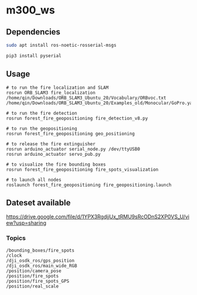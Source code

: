 # m300_ws

## Dependencies
```bash
sudo apt install ros-noetic-rosserial-msgs

pip3 install pyserial
```

## Usage
```
# to run the fire localization and SLAM
rosrun ORB_SLAM3 fire_localization /home/qin/Downloads/ORB_SLAM3_Ubuntu_20/Vocabulary/ORBvoc.txt /home/qin/Downloads/ORB_SLAM3_Ubuntu_20/Examples_old/Monocular/GoPro.yaml

# to run the fire detection
rosrun forest_fire_geopositioning fire_detection_v8.py

# to run the geopositioning
rosrun forest_fire_geopositioning geo_positioning

# to release the fire extinguisher
rosrun arduino_actuator serial_node.py /dev/ttyUSB0
rosrun arduino_actuator servo_pub.py

# to visualize the fire bounding boxes
rosrun forest_fire_geopositioning fire_spots_visualization

# to launch all nodes
roslaunch forest_fire_geopositioning fire_geopositioning.launch
```

## Dateset available
https://drive.google.com/file/d/1YPX3RgdjjUx_tRMU9sRcODnS2XP0VS_U/view?usp=sharing

### Topics
```
/bounding_boxes/fire_spots
/clock
/dji_osdk_ros/gps_position
/dji_osdk_ros/main_wide_RGB
/position/camera_pose
/position/fire_spots
/position/fire_spots_GPS
/position/real_scale
```